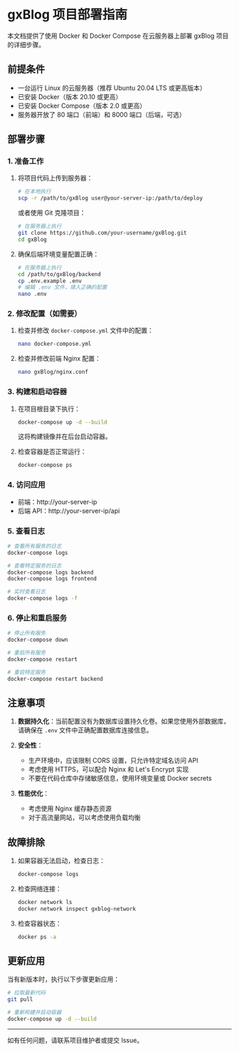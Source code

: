 # gxBlog 项目部署指南

本文档提供了使用 Docker 和 Docker Compose 在云服务器上部署 gxBlog 项目的详细步骤。

## 前提条件

- 一台运行 Linux 的云服务器（推荐 Ubuntu 20.04 LTS 或更高版本）
- 已安装 Docker（版本 20.10 或更高）
- 已安装 Docker Compose（版本 2.0 或更高）
- 服务器开放了 80 端口（前端）和 8000 端口（后端，可选）

## 部署步骤

### 1. 准备工作

1. 将项目代码上传到服务器：

   ```bash
   # 在本地执行
   scp -r /path/to/gxBlog user@your-server-ip:/path/to/deploy
   ```

   或者使用 Git 克隆项目：

   ```bash
   # 在服务器上执行
   git clone https://github.com/your-username/gxBlog.git
   cd gxBlog
   ```

2. 确保后端环境变量配置正确：

   ```bash
   # 在服务器上执行
   cd /path/to/gxBlog/backend
   cp .env.example .env
   # 编辑 .env 文件，填入正确的配置
   nano .env
   ```

### 2. 修改配置（如需要）

1. 检查并修改 `docker-compose.yml` 文件中的配置：

   ```bash
   nano docker-compose.yml
   ```

2. 检查并修改前端 Nginx 配置：

   ```bash
   nano gxBlog/nginx.conf
   ```

### 3. 构建和启动容器

1. 在项目根目录下执行：

   ```bash
   docker-compose up -d --build
   ```

   这将构建镜像并在后台启动容器。

2. 检查容器是否正常运行：

   ```bash
   docker-compose ps
   ```

### 4. 访问应用

- 前端：http://your-server-ip
- 后端 API：http://your-server-ip/api

### 5. 查看日志

```bash
# 查看所有服务的日志
docker-compose logs

# 查看特定服务的日志
docker-compose logs backend
docker-compose logs frontend

# 实时查看日志
docker-compose logs -f
```

### 6. 停止和重启服务

```bash
# 停止所有服务
docker-compose down

# 重启所有服务
docker-compose restart

# 重启特定服务
docker-compose restart backend
```

## 注意事项

1. **数据持久化**：当前配置没有为数据库设置持久化卷。如果您使用外部数据库，请确保在 `.env` 文件中正确配置数据库连接信息。

2. **安全性**：
   - 生产环境中，应该限制 CORS 设置，只允许特定域名访问 API
   - 考虑使用 HTTPS，可以配合 Nginx 和 Let's Encrypt 实现
   - 不要在代码仓库中存储敏感信息，使用环境变量或 Docker secrets

3. **性能优化**：
   - 考虑使用 Nginx 缓存静态资源
   - 对于高流量网站，可以考虑使用负载均衡

## 故障排除

1. 如果容器无法启动，检查日志：

   ```bash
   docker-compose logs
   ```

2. 检查网络连接：

   ```bash
   docker network ls
   docker network inspect gxblog-network
   ```

3. 检查容器状态：

   ```bash
   docker ps -a
   ```

## 更新应用

当有新版本时，执行以下步骤更新应用：

```bash
# 拉取最新代码
git pull

# 重新构建并启动容器
docker-compose up -d --build
```

---

如有任何问题，请联系项目维护者或提交 Issue。